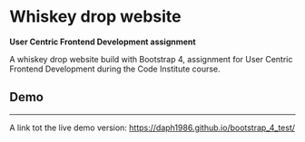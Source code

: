 Whiskey drop website
======
**User Centric Frontend Development assignment**

A whiskey drop website build with Bootstrap 4, assignment for User Centric Frontend Development during the Code Institute course. 

Demo
------
------
A link tot the live demo version:
https://daph1986.github.io/bootstrap_4_test/
